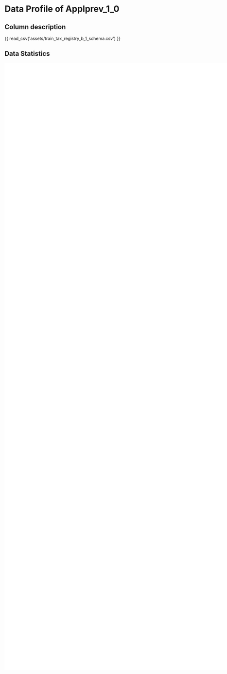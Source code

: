 # Data Profile of Applprev_1_0

## Column description

{{ read_csv('assets/train_tax_registry_b_1_schema.csv') }}

## Data Statistics

<iframe width=2800, height=2000 frameBorder=0 src="../assets/train_tax_registry_b_1_report.html"></iframe>

    
